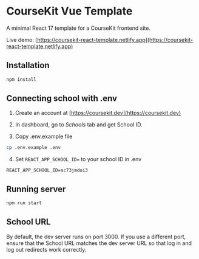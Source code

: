 # CourseKit Vue Template

A minimal React 17 template for a CourseKit frontend site.

Live demo: [https://coursekit-react-template.netlify.app](https://coursekit-react-template.netlify.app)

## Installation

```bash
npm install
```

## Connecting school with .env

1. Create an account at [https://coursekit.dev](https://coursekit.dev)

2. In dashboard, go to *Schools* tab and get School ID.

3. Copy .env.example file

```bash
cp .env.example .env
```

4. Set `REACT_APP_SCHOOL_ID=` to your school ID in .env

```
REACT_APP_SCHOOL_ID=sc73jmdoi3
```

## Running server

```bash
npm run start
```

## School URL

By default, the dev server runs on port 3000. If you use a different port, ensure that the School URL matches the dev server URL so that log in and log out redirects work correctly.
